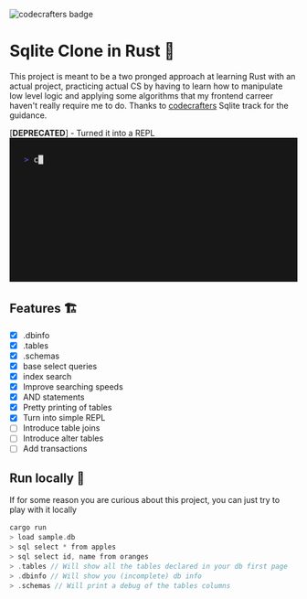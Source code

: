 ![codecrafters badge](https://backend.codecrafters.io/progress/sqlite/112ec069-cf37-4585-ae8f-cb7b282d3e28)

# Sqlite Clone in Rust 🦀
This project is meant to be a two pronged approach at learning Rust with an actual project, practicing actual CS by having to learn how to manipulate low level logic and applying some algorithms that my frontend carreer haven't really require me to do. Thanks to [codecrafters](https://app.codecrafters.io/courses/sqlite?track=rust) Sqlite track for the guidance.

[**DEPRECATED**] - Turned it into a REPL 
![example](./out.gif)

## Features 🏗️
- [x] .dbinfo
- [x] .tables
- [x] .schemas
- [x] base select queries
- [x] index search
- [x] Improve searching speeds
- [x] AND statements
- [x] Pretty printing of tables
- [x] Turn into simple REPL
- [ ] Introduce table joins
- [ ] Introduce alter tables
- [ ] Add transactions

## Run locally 🫡

If for some reason you are curious about this project, you can just try to play with it locally

```rust
cargo run
> load sample.db
> sql select * from apples
> sql select id, name from oranges
> .tables // Will show all the tables declared in your db first page
> .dbinfo // Will show you (incomplete) db info
> .schemas // Will print a debug of the tables columns
```
